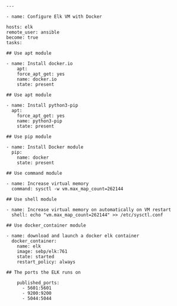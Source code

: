 `---`

`- name: Configure Elk VM with Docker`

    hosts: elk
    remote_user: ansible
    become: true
    tasks:

`## Use apt module`

    - name: Install docker.io
        apt:
        force_apt_get: yes
        name: docker.io
        state: present

  `## Use apt module`

    - name: Install python3-pip
      apt:
        force_apt_get: yes
        name: python3-pip
        state: present

  `## Use pip module`

    - name: Install Docker module
      pip:
        name: docker
        state: present

  `## Use command module`

    - name: Increase virtual memory
      command: sysctl -w vm.max_map_count=262144

  `## Use shell module`

    - name: Increase virtual memory on automatically on VM restart
      shell: echo "vm.max_map_count=262144" >> /etc/sysctl.conf

  `## Use docker_container module`

    - name: download and launch a docker elk container
      docker_container:
        name: elk
        image: sebp/elk:761
        state: started
        restart_policy: always

  `## The ports the ELK runs on`
  
        published_ports:
          - 5601:5601
          - 9200:9200
          - 5044:5044